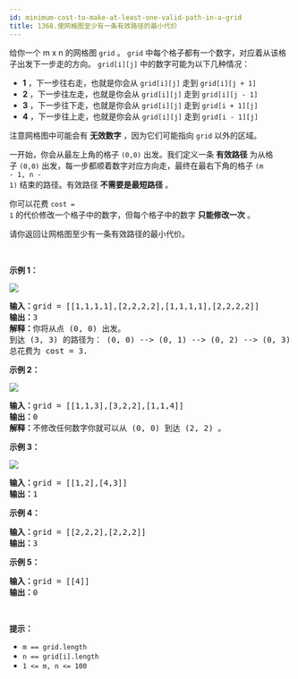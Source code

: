 ```yaml
---
id: minimum-cost-to-make-at-least-one-valid-path-in-a-grid
title: 1368.使网格图至少有一条有效路径的最小代价
---
```

给你一个 m x n 的网格图 <code>grid</code> 。 <code>grid</code> 中每个格子都有一个数字，对应着从该格子出发下一步走的方向。 <code>grid[i][j]</code> 中的数字可能为以下几种情况：


- **1** ，下一步往右走，也就是你会从 <code>grid[i][j]</code> 走到 <code>grid[i][j + 1]</code>
- **2** ，下一步往左走，也就是你会从 <code>grid[i][j]</code> 走到 <code>grid[i][j - 1]</code>
- **3** ，下一步往下走，也就是你会从 <code>grid[i][j]</code> 走到 <code>grid[i + 1][j]</code>
- **4** ，下一步往上走，也就是你会从 <code>grid[i][j]</code> 走到 <code>grid[i - 1][j]</code>

注意网格图中可能会有 **无效数字** ，因为它们可能指向 <code>grid</code> 以外的区域。

一开始，你会从最左上角的格子 <code>(0,0)</code> 出发。我们定义一条 **有效路径** 为从格子 <code>(0,0)</code> 出发，每一步都顺着数字对应方向走，最终在最右下角的格子 <code>(m - 1, n - 1)</code> 结束的路径。有效路径 **不需要是最短路径** 。

你可以花费 <code>cost = 1</code> 的代价修改一个格子中的数字，但每个格子中的数字 **只能修改一次** 。

请你返回让网格图至少有一条有效路径的最小代价。

 

**示例 1：**

![](https://assets.leetcode-cn.com/aliyun-lc-upload/uploads/2020/02/29/grid1.png)


<pre><strong>输入：</strong>grid = [[1,1,1,1],[2,2,2,2],[1,1,1,1],[2,2,2,2]]<br/><strong>输出：</strong>3<br/><strong>解释：</strong>你将从点 (0, 0) 出发。<br/>到达 (3, 3) 的路径为： (0, 0) --&gt; (0, 1) --&gt; (0, 2) --&gt; (0, 3) 花费代价 cost = 1 使方向向下 --&gt; (1, 3) --&gt; (1, 2) --&gt; (1, 1) --&gt; (1, 0) 花费代价 cost = 1 使方向向下 --&gt; (2, 0) --&gt; (2, 1) --&gt; (2, 2) --&gt; (2, 3) 花费代价 cost = 1 使方向向下 --&gt; (3, 3)<br/>总花费为 cost = 3.<br/></pre>

**示例 2：**

![](https://assets.leetcode-cn.com/aliyun-lc-upload/uploads/2020/02/29/grid2.png)


<pre><strong>输入：</strong>grid = [[1,1,3],[3,2,2],[1,1,4]]<br/><strong>输出：</strong>0<br/><strong>解释：</strong>不修改任何数字你就可以从 (0, 0) 到达 (2, 2) 。<br/></pre>

**示例 3：**

![](https://assets.leetcode-cn.com/aliyun-lc-upload/uploads/2020/02/29/grid3.png)


<pre><strong>输入：</strong>grid = [[1,2],[4,3]]<br/><strong>输出：</strong>1<br/></pre>

**示例 4：**


<pre><strong>输入：</strong>grid = [[2,2,2],[2,2,2]]<br/><strong>输出：</strong>3<br/></pre>

**示例 5：**


<pre><strong>输入：</strong>grid = [[4]]<br/><strong>输出：</strong>0<br/></pre>

 

**提示：**


- <code>m == grid.length</code>
- <code>n == grid[i].length</code>
- <code>1 &lt;= m, n &lt;= 100</code>
